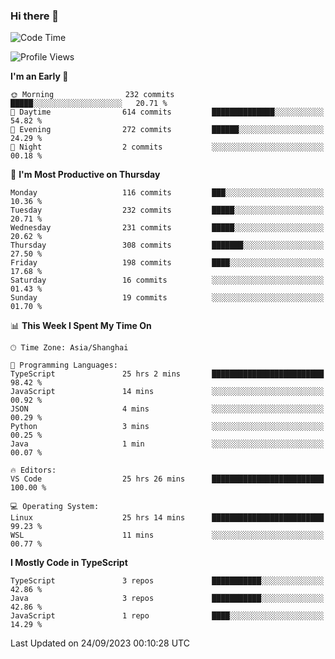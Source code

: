 ### Hi there 👋

<!--
**waynelwz/waynelwz** is a ✨ _special_ ✨ repository because its `README.md` (this file) appears on your GitHub profile.

Here are some ideas to get you started:

- 🔭 I’m currently working on ...
- 🌱 I’m currently learning ...
- 👯 I’m looking to collaborate on ...
- 🤔 I’m looking for help with ...
- 💬 Ask me about ...
- 📫 How to reach me: ...
- 😄 Pronouns: ...
- ⚡ Fun fact: ...
-->

<!--START_SECTION:waka-->
![Code Time](http://img.shields.io/badge/Code%20Time-1%2C951%20hrs%2016%20mins-blue)

![Profile Views](http://img.shields.io/badge/Profile%20Views-0-blue)

**I'm an Early 🐤** 

```text
🌞 Morning                232 commits         █████░░░░░░░░░░░░░░░░░░░░   20.71 % 
🌆 Daytime                614 commits         ██████████████░░░░░░░░░░░   54.82 % 
🌃 Evening                272 commits         ██████░░░░░░░░░░░░░░░░░░░   24.29 % 
🌙 Night                  2 commits           ░░░░░░░░░░░░░░░░░░░░░░░░░   00.18 % 
```
📅 **I'm Most Productive on Thursday** 

```text
Monday                   116 commits         ███░░░░░░░░░░░░░░░░░░░░░░   10.36 % 
Tuesday                  232 commits         █████░░░░░░░░░░░░░░░░░░░░   20.71 % 
Wednesday                231 commits         █████░░░░░░░░░░░░░░░░░░░░   20.62 % 
Thursday                 308 commits         ███████░░░░░░░░░░░░░░░░░░   27.50 % 
Friday                   198 commits         ████░░░░░░░░░░░░░░░░░░░░░   17.68 % 
Saturday                 16 commits          ░░░░░░░░░░░░░░░░░░░░░░░░░   01.43 % 
Sunday                   19 commits          ░░░░░░░░░░░░░░░░░░░░░░░░░   01.70 % 
```


📊 **This Week I Spent My Time On** 

```text
🕑︎ Time Zone: Asia/Shanghai

💬 Programming Languages: 
TypeScript               25 hrs 2 mins       █████████████████████████   98.42 % 
JavaScript               14 mins             ░░░░░░░░░░░░░░░░░░░░░░░░░   00.92 % 
JSON                     4 mins              ░░░░░░░░░░░░░░░░░░░░░░░░░   00.29 % 
Python                   3 mins              ░░░░░░░░░░░░░░░░░░░░░░░░░   00.25 % 
Java                     1 min               ░░░░░░░░░░░░░░░░░░░░░░░░░   00.07 % 

🔥 Editors: 
VS Code                  25 hrs 26 mins      █████████████████████████   100.00 % 

💻 Operating System: 
Linux                    25 hrs 14 mins      █████████████████████████   99.23 % 
WSL                      11 mins             ░░░░░░░░░░░░░░░░░░░░░░░░░   00.77 % 
```

**I Mostly Code in TypeScript** 

```text
TypeScript               3 repos             ███████████░░░░░░░░░░░░░░   42.86 % 
Java                     3 repos             ███████████░░░░░░░░░░░░░░   42.86 % 
JavaScript               1 repo              ████░░░░░░░░░░░░░░░░░░░░░   14.29 % 
```




 Last Updated on 24/09/2023 00:10:28 UTC
<!--END_SECTION:waka-->
